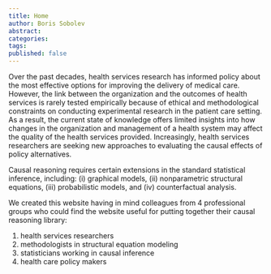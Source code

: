 ```yaml
---
title: Home
author: Boris Sobolev
abstract: 
categories:
tags:
published: false
---
```


Over the past decades, health services research has informed policy about the most effective options for improving the delivery of medical care. However, the link between the organization and the outcomes of health services is rarely tested empirically because of ethical and methodological constraints on conducting experimental research in the patient care setting. As a result, the current state of knowledge offers limited insights into how changes in the organization and management of a health system may affect the quality of the health services provided. Increasingly, health services researchers are seeking new approaches to evaluating the causal effects of policy alternatives.

Causal reasoning requires certain extensions in the standard statistical inference, including: (i) graphical models, (ii) nonparametric structural equations, (iii) probabilistic models, and (iv) counterfactual analysis.

We created this website having in mind colleagues from 4 professional groups who could find the website useful for putting together their causal reasoning library:

1. health services researchers
2. methodologists in structural equation modeling
3. statisticians working in causal inference
4. health care policy makers